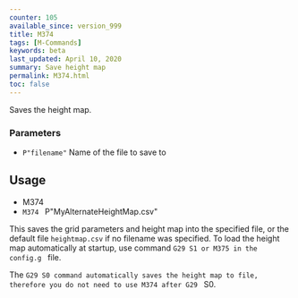 ```yaml
---
counter: 105
available_since: version_999
title: M374
tags: [M-Commands] 
keywords: beta 
last_updated: April 10, 2020 
summary: Save height map 
permalink: M374.html
toc: false 
---
```



Saves the height map.

### Parameters

* `P"filename"` Name of the file to save to

## Usage

* M374
* ` M374  ` P"MyAlternateHeightMap.csv"

This saves the grid parameters and height map into the specified file, or the default file `heightmap.csv` if no filename was specified. To load the height map automatically at startup, use command ` G29 S1 or M375 in the config.g  ` file.

The ` G29 S0 command automatically saves the height map to file, therefore you do not need to use M374 after G29  ` S0.

